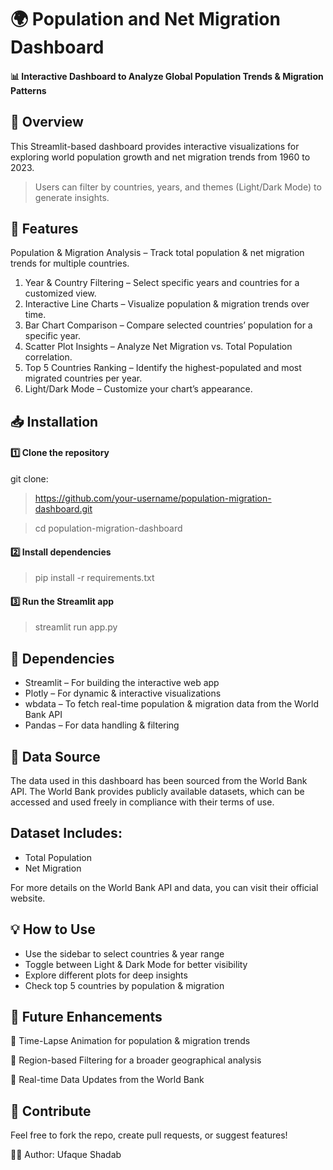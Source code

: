 # 🌍 Population and Net Migration Dashboard
#### 📊 Interactive Dashboard to Analyze Global Population Trends & Migration Patterns

## 🚀 Overview
This Streamlit-based dashboard provides interactive visualizations for exploring world population growth and net migration trends from 1960 to 2023.

> Users can filter by countries, years, and themes (Light/Dark Mode) to generate insights.

## 📌 Features
Population & Migration Analysis – Track total population & net migration trends for multiple countries. 
1. Year & Country Filtering – Select specific years and countries for a customized view.
2. Interactive Line Charts – Visualize population & migration trends over time.
3. Bar Chart Comparison – Compare selected countries’ population for a specific year.
4. Scatter Plot Insights – Analyze Net Migration vs. Total Population correlation.
5. Top 5 Countries Ranking – Identify the highest-populated and most migrated countries per year.
6. Light/Dark Mode – Customize your chart’s appearance.

## 📥 Installation
#### 1️⃣ Clone the repository
git clone: 
> https://github.com/your-username/population-migration-dashboard.git

> cd population-migration-dashboard
#### 2️⃣ Install dependencies
> pip install -r requirements.txt
#### 3️⃣ Run the Streamlit app
> streamlit run app.py

## 🔧 Dependencies
- Streamlit – For building the interactive web app
- Plotly – For dynamic & interactive visualizations
- wbdata – To fetch real-time population & migration data from the World Bank API
- Pandas – For data handling & filtering
## 📑 Data Source
The data used in this dashboard has been sourced from the World Bank API. The World Bank provides publicly available datasets, which can be accessed and used freely in compliance with their terms of use.

## Dataset Includes:
- Total Population
- Net Migration
  
For more details on the World Bank API and data, you can visit their official website.

## 💡 How to Use
- Use the sidebar to select countries & year range
- Toggle between Light & Dark Mode for better visibility
- Explore different plots for deep insights
- Check top 5 countries by population & migration

## 📌 Future Enhancements
🚀 Time-Lapse Animation for population & migration trends

🚀 Region-based Filtering for a broader geographical analysis

🚀 Real-time Data Updates from the World Bank

## 🌟 Contribute
Feel free to fork the repo, create pull requests, or suggest features!

👨‍💻 Author: Ufaque Shadab
